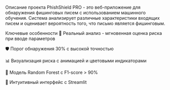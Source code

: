 Описание проекта
PhishShield PRO - это веб-приложение для обнаружения фишинговых писем с использованием машинного обучения. Система анализирует различные характеристики входящих писем и оценивает вероятность того, что письмо является фишинговым.

Ключевые особенности
🚀 Реальный анализ - мгновенная оценка риска при вводе параметров

🛡️ Порог обнаружения 30% с высокой точностью

📊 Визуализация риска с анимацией и цветовыми индикаторами

🤖 Модель Random Forest с F1-score > 90%

🎨 Интуитивный интерфейс с Streamlit

